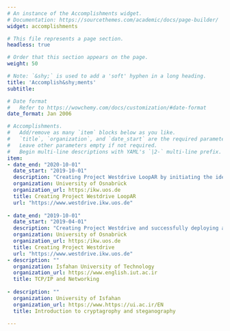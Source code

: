 ```yaml
---
# An instance of the Accomplishments widget.
# Documentation: https://sourcethemes.com/academic/docs/page-builder/
widget: accomplishments

# This file represents a page section.
headless: true

# Order that this section appears on the page.
weight: 50

# Note: `&shy;` is used to add a 'soft' hyphen in a long heading.
title: 'Accomplish&shy;ments'
subtitle:

# Date format
#   Refer to https://wowchemy.com/docs/customization/#date-format
date_format: Jan 2006

# Accomplishments.
#   Add/remove as many `item` blocks below as you like.
#   `title`, `organization`, and `date_start` are the required parameters.
#   Leave other parameters empty if not required.
#   Begin multi-line descriptions with YAML's `|2-` multi-line prefix.
item:
- date_end: "2020-10-01"
  date_start: "2019-10-01"
  description: "Creating Project Westdrive LoopAR by initiating the idea with a team of 12 HiWi gathering 200 participants behavioral, driving (Using forcefeedback steering wheels), eye and head movement using VR reality and custom made simulator. The project is no further used by five new Ph.D. students to conduct their research. During the course of developing the project 5. theses icluding 3 bachelor and 2 master theses has been successfuly supervised by my colleage Maximilian A. Wächter and me on this project, from which one has been awarded the prise for the best thesis work of 2020 in Niedersachsen by Lea Kühne."
  organization: University of Osnabrück
  organization_url: https:/ikw.uos.de
  title: Creating Project Westdrive LoopAR
  url: "https://www.westdrive.ikw.uos.de"
  
- date_end: "2019-10-01"
  date_start: "2019-04-01"
  description: "Creating Project Westdrive and successfully deploying a self sustaining experiment which was coducted inside ship-exhibition MS-Wissenschaft and entrance of German ministry of education and science for the entirety of exhibition, managing a team of 5. The experiment successfully gathered 21000 behavioral and 8000 questionnaire data"
  organization: University of Osnabrück
  organization_url: https:/ikw.uos.de
  title: Creating Project Westdrive
  url: "https://www.westdrive.ikw.uos.de"
- description: ""
  organization: Isfahan University of Technology
  organization_url: https://www.english.iut.ac.ir
  title: TCP/IP and Networking
  
- description: ""
  organization: University of Isfahan
  organization_url: https://www.https://ui.ac.ir/EN
  title: Introduction to cryptagrophy and steganography  
  
---
```

